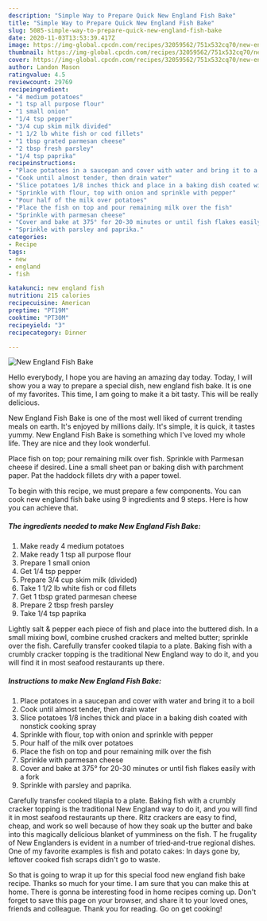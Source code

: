 ```yaml
---
description: "Simple Way to Prepare Quick New England Fish Bake"
title: "Simple Way to Prepare Quick New England Fish Bake"
slug: 5085-simple-way-to-prepare-quick-new-england-fish-bake
date: 2020-11-03T13:53:39.417Z
image: https://img-global.cpcdn.com/recipes/32059562/751x532cq70/new-england-fish-bake-recipe-main-photo.jpg
thumbnail: https://img-global.cpcdn.com/recipes/32059562/751x532cq70/new-england-fish-bake-recipe-main-photo.jpg
cover: https://img-global.cpcdn.com/recipes/32059562/751x532cq70/new-england-fish-bake-recipe-main-photo.jpg
author: Landon Mason
ratingvalue: 4.5
reviewcount: 29769
recipeingredient:
- "4 medium potatoes"
- "1 tsp all purpose flour"
- "1 small onion"
- "1/4 tsp pepper"
- "3/4 cup skim milk divided"
- "1 1/2 lb white fish or cod fillets"
- "1 tbsp grated parmesan cheese"
- "2 tbsp fresh parsley"
- "1/4 tsp paprika"
recipeinstructions:
- "Place potatoes in a saucepan and cover with water and bring it to a boil"
- "Cook until almost tender, then drain water"
- "Slice potatoes 1/8 inches thick and place in a baking dish coated with nonstick cooking spray"
- "Sprinkle with flour, top with onion and sprinkle with pepper"
- "Pour half of the milk over potatoes"
- "Place the fish on top and pour remaining milk over the fish"
- "Sprinkle with parmesan cheese"
- "Cover and bake at 375° for 20-30 minutes or until fish flakes easily with a fork"
- "Sprinkle with parsley and paprika."
categories:
- Recipe
tags:
- new
- england
- fish

katakunci: new england fish 
nutrition: 215 calories
recipecuisine: American
preptime: "PT19M"
cooktime: "PT30M"
recipeyield: "3"
recipecategory: Dinner

---
```



![New England Fish Bake](https://img-global.cpcdn.com/recipes/32059562/751x532cq70/new-england-fish-bake-recipe-main-photo.jpg)

Hello everybody, I hope you are having an amazing day today. Today, I will show you a way to prepare a special dish, new england fish bake. It is one of my favorites. This time, I am going to make it a bit tasty. This will be really delicious.

New England Fish Bake is one of the most well liked of current trending meals on earth. It's enjoyed by millions daily. It's simple, it is quick, it tastes yummy. New England Fish Bake is something which I've loved my whole life. They are nice and they look wonderful.

Place fish on top; pour remaining milk over fish. Sprinkle with Parmesan cheese if desired. Line a small sheet pan or baking dish with parchment paper. Pat the haddock fillets dry with a paper towel.


To begin with this recipe, we must prepare a few components. You can cook new england fish bake using 9 ingredients and 9 steps. Here is how you can achieve that.

<!--inarticleads1-->

##### The ingredients needed to make New England Fish Bake:

1. Make ready 4 medium potatoes
1. Make ready 1 tsp all purpose flour
1. Prepare 1 small onion
1. Get 1/4 tsp pepper
1. Prepare 3/4 cup skim milk (divided)
1. Take 1 1/2 lb white fish or cod fillets
1. Get 1 tbsp grated parmesan cheese
1. Prepare 2 tbsp fresh parsley
1. Take 1/4 tsp paprika


Lightly salt &amp; pepper each piece of fish and place into the buttered dish. In a small mixing bowl, combine crushed crackers and melted butter; sprinkle over the fish. Carefully transfer cooked tilapia to a plate. Baking fish with a crumbly cracker topping is the traditional New England way to do it, and you will find it in most seafood restaurants up there. 

<!--inarticleads2-->

##### Instructions to make New England Fish Bake:

1. Place potatoes in a saucepan and cover with water and bring it to a boil
1. Cook until almost tender, then drain water
1. Slice potatoes 1/8 inches thick and place in a baking dish coated with nonstick cooking spray
1. Sprinkle with flour, top with onion and sprinkle with pepper
1. Pour half of the milk over potatoes
1. Place the fish on top and pour remaining milk over the fish
1. Sprinkle with parmesan cheese
1. Cover and bake at 375° for 20-30 minutes or until fish flakes easily with a fork
1. Sprinkle with parsley and paprika.


Carefully transfer cooked tilapia to a plate. Baking fish with a crumbly cracker topping is the traditional New England way to do it, and you will find it in most seafood restaurants up there. Ritz crackers are easy to find, cheap, and work so well because of how they soak up the butter and bake into this magically delicious blanket of yumminess on the fish. T he frugality of New Englanders is evident in a number of tried‑and-true regional dishes. One of my favorite examples is fish and potato cakes: In days gone by, leftover cooked fish scraps didn&#39;t go to waste. 

So that is going to wrap it up for this special food new england fish bake recipe. Thanks so much for your time. I am sure that you can make this at home. There is gonna be interesting food in home recipes coming up. Don't forget to save this page on your browser, and share it to your loved ones, friends and colleague. Thank you for reading. Go on get cooking!
